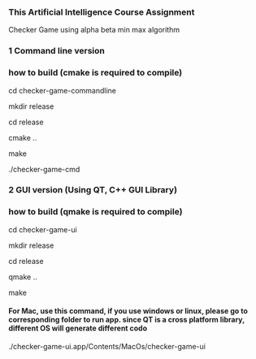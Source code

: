 ### This Artificial Intelligence Course Assignment

Checker Game using alpha beta min max algorithm

### 1 Command line version

### how to build (cmake is required to compile)

cd checker-game-commandline

mkdir release

cd release

cmake ..

make

./checker-game-cmd

### 2 GUI version (Using QT, C++ GUI Library)
### how to build (qmake is required to compile)

cd checker-game-ui

mkdir release

cd release

qmake ..

make

#### For Mac, use this command, if you use windows or linux, please go to corresponding folder to run app. since QT is a cross platform library, different OS will generate different codo

./checker-game-ui.app/Contents/MacOs/checker-game-ui




